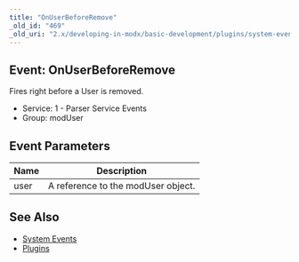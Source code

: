 ```yaml
---
title: "OnUserBeforeRemove"
_old_id: "469"
_old_uri: "2.x/developing-in-modx/basic-development/plugins/system-events/onuserbeforeremove"
---
```


## Event: OnUserBeforeRemove

Fires right before a User is removed.

- Service: 1 - Parser Service Events
- Group: modUser

## Event Parameters

| Name | Description                        |
| ---- | ---------------------------------- |
| user | A reference to the modUser object. |

## See Also

- [System Events](extending-modx/plugins/system-events "System Events")
- [Plugins](extending-modx/plugins "Plugins")
